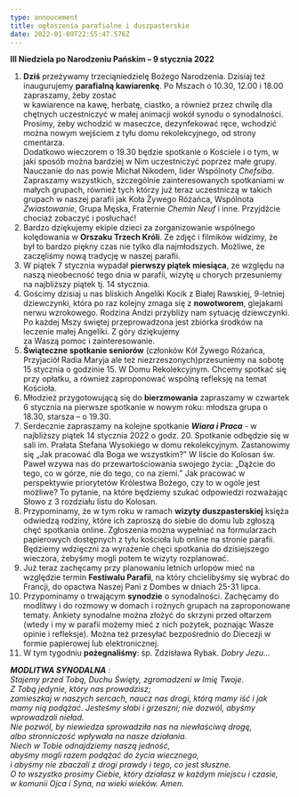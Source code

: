 ```yaml
---
type: annoucement
title: ogłoszenia parafialne i duszpasterskie
date: 2022-01-09T22:55:47.576Z
---
```

<!--StartFragment-->

**III Niedziela po Narodzeniu Pańskim – 9 stycznia 2022**

1. **Dziś** przeżywamy trzeciąniedzielę Bożego Narodzenia. Dzisiaj też inaugurujemy **parafialną kawiarenkę**. Po Mszach o 10.30, 12.00 i 18.00 zapraszamy, żeby zostać\
   w kawiarence na kawę, herbatę, ciastko, a również przez chwilę dla chętnych uczestniczyć w małej animacji wokół synodu o synodalności. Prosimy, żeby wchodzić w maseczce, dezynfekować ręce, wchodzić można nowym wejściem z tyłu domu rekolekcyjnego, od strony cmentarza.\
   Dodatkowo wieczorem o 19.30 będzie spotkanie o Kościele i o tym, w jaki sposób można bardziej w Nim uczestniczyć poprzez małe grupy. Nauczanie do nas powie Michał Nikodem, lider Wspólnoty *Chefsiba*. Zapraszamy wszystkich, szczególnie zainteresowanych spotkaniami w małych grupach, również tych którzy już teraz uczestniczą w takich grupach w naszej parafii jak Koła Żywego Różańca, Wspólnota *Zwiastowanie*, Grupa Męska, Fraternie *Chemin Neuf* i inne. Przyjdźcie chociaż zobaczyć i posłuchać!
2. Bardzo dziękujemy ekipie dzieci za zorganizowanie wspólnego kolędowania w **Orszaku Trzech Króli**. Ze zdjęć i filmików widzimy, że był to bardzo piękny czas nie tylko dla najmłodszych. Możliwe, że zaczęliśmy nową tradycję w naszej parafii.
3. W piątek 7 stycznia wypadał **pierwszy piątek miesiąca**, ze względu na naszą nieobecność tego dnia w parafii, wizytę u chorych przesuniemy na najbliższy piątek tj. 14 stycznia.
4. Gościmy dzisiaj u nas bliskich Angeliki Kocik z Białej Rawskiej, 9-letniej dziewczynki, która po raz kolejny zmaga się z **nowotworem**, glejakami nerwu wzrokowego. Rodzina Andzi przybliży nam sytuację dziewczynki. Po każdej Mszy świętej przeprowadzona jest zbiórka środków na leczenie małej Angeliki. Z góry dziękujemy\
   za Waszą pomoc i zainteresowanie.
5. **Świąteczne spotkanie seniorów** (członków Kół Żywego Różańca, Przyjaciół Radia Maryja ale też niezrzeszonych)przesuniemy na sobotę 15 stycznia o godzinie 15. W Domu Rekolekcyjnym. Chcemy spotkać się przy opłatku, a również zaproponować wspólną refleksję na temat Kościoła.
6. Młodzież przygotowującą się do **bierzmowania** zapraszamy w czwartek 6 stycznia na pierwsze spotkanie w nowym roku: młodsza grupa o 18.30, starsza – o 19.30.
7. Serdecznie zapraszamy na kolejne spotkanie ***Wiara i Praca*** - w najbliższy piątek 14 stycznia 2022 o godz. 20. Spotkanie odbędzie się w sali im. Prałata Stefana Wysokiego w domu rekolekcyjnym. Zastanowimy się „Jak pracować dla Boga we wszystkim?” W liście do Kolosan św. Paweł wzywa nas do przewartościowania swojego życia: „Dążcie do tego, co w górze, nie do tego, co na ziemi.” Jak pracować w perspektywie priorytetów Królestwa Bożego, czy to w ogóle jest możliwe? To pytanie, na które będziemy szukać odpowiedzi rozważając Słowo z 3 rozdziału listu do Kolosan.
8. Przypominamy, że w tym roku w ramach **wizyty duszpasterskiej** księża odwiedzą rodziny, które ich zaproszą do siebie do domu lub zgłoszą chęć spotkania online. Zgłoszenia można wypełniać na formularzach papierowych dostępnych z tyłu kościoła lub online na stronie parafii. Będziemy wdzięczni za wyrażenie chęci spotkania do dzisiejszego wieczora, żebyśmy mogli potem te wizyty rozplanować.
9. Już teraz zachęcamy przy planowaniu letnich urlopów mieć na względzie termin **Festiwalu Parafii**, na który chcielibyśmy się wybrać do Francji, do opactwa Naszej Pani z Dombes w dniach 25-31 lipca.
10. Przypominamy o trwającym **synodzie** o synodalności. Zachęcamy do modlitwy i do rozmowy w domach i rożnych grupach na zaproponowane tematy. Ankiety synodalne można złożyć do skrzyni przed ołtarzem (wtedy i my w parafii możemy mieć z nich pożytek, poznając Wasze opinie i refleksje). Można też przesyłać bezpośrednio do Diecezji w formie papierowej lub elektronicznej.
11. W tym tygodniu **pożegnaliśmy**: śp. Zdzisława Rybak. *Dobry Jezu…*

***MODLITWA SYNODALNA** :* \
*Stajemy przed Tobą, Duchu Święty, zgromadzeni w Imię Twoje.\
Z Tobą jedynie, który nas prowadzisz;* \
*zamieszkaj w naszych sercach, naucz nas drogi, którą mamy iść i jak mamy nią podążać. Jesteśmy słabi i grzeszni; nie dozwól, abyśmy wprowadzali nieład.\
Nie pozwól, by niewiedza sprowadziła nas na niewłaściwą drogę,* \
*albo stronniczość wpływała na nasze działania.* \
*Niech w Tobie odnajdziemy naszą jedność,* \
*abyśmy mogli razem podążać do życia wiecznego,* \
*i abyśmy nie zbaczali z drogi prawdy i tego, co jest słuszne.\
O to wszystko prosimy Ciebie, który działasz w każdym miejscu i czasie,\
w komunii Ojca i Syna, na wieki wieków. Amen.*

<!--EndFragment-->